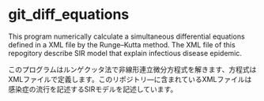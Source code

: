 # git_diff_equations
This program numerically calculate a simultaneous differential equations defined in a XML file by the Runge–Kutta method.
The XML file of this repogitory describe SIR model that explain infectious disease epidemic.

このプログラムはルンゲクッタ法で非線形連立微分方程式を解きます、方程式はXMLファイルで定義します。このリポジトリ―に含まれているXMLファイルは感染症の流行を記述するSIRモデルを記述しています。
